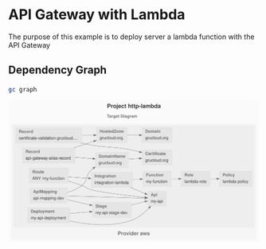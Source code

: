# API Gateway with Lambda

The purpose of this example is to deploy server a lambda function with the API Gateway

## Dependency Graph

```sh
gc graph
```

![GraphTarget](artifacts/diagram-target.svg)
